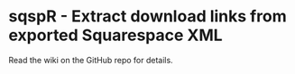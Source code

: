 # sqspR - Extract download links from exported Squarespace XML

Read the wiki on the GitHub repo for details.
